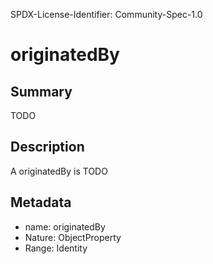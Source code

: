 SPDX-License-Identifier: Community-Spec-1.0

# originatedBy

## Summary

TODO

## Description

A originatedBy is TODO

## Metadata

- name: originatedBy
- Nature: ObjectProperty
- Range: Identity

